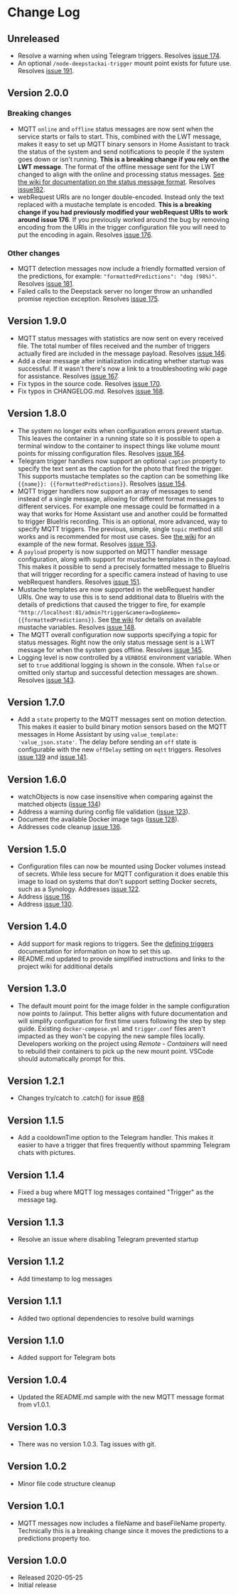 # Change Log

## Unreleased

- Resolve a warning when using Telegram triggers. Resolves [issue 174](https://github.com/danecreekphotography/node-deepstackai-trigger/issues/174).
- An optional `/node-deepstackai-trigger` mount point exists for future use. Resolves
  [issue 191](https://github.com/danecreekphotography/node-deepstackai-trigger/issues/191).

## Version 2.0.0

### Breaking changes

- MQTT `online` and `offline` status messages are now sent when the service starts or fails
  to start. This, combined with the LWT message, makes it easy to set up MQTT binary sensors in Home Assistant
  to track the status of the system and send notifications to people if the system goes down
  or isn't running. **This is a breaking change if you rely on the LWT message**.
  The format of the offline message sent for the LWT changed to align with the online and processing status messages. [See the wiki for documentation on the status message format](https://github.com/danecreekphotography/node-deepstackai-trigger/wiki/Configuration#enabling--configuring-mqtt). Resolves [issue182](https://github.com/danecreekphotography/node-deepstackai-trigger/issues/182).
- webRequest URIs are no longer double-encoded. Instead only the text replaced with a
  mustache template is encoded. **This is a breaking change if you had previously modified your webRequest URIs to work
  around issue 176**. If you previously worked around the bug by removing encoding from the URIs in the trigger configuration
  file you will need to put the encoding in again. Resolves [issue 176](https://github.com/danecreekphotography/node-deepstackai-trigger/issues/176).

### Other changes

- MQTT detection messages now include a friendly formatted version of the predictions,
  for example: `"formattedPredictions": "dog (98%)"`. Resolves [issue 181](https://github.com/danecreekphotography/node-deepstackai-trigger/issues/181).
- Failed calls to the Deepstack server no longer throw an unhandled promise rejection
  exception. Resolves [issue 175](https://github.com/danecreekphotography/node-deepstackai-trigger/issues/175).

## Version 1.9.0

- MQTT status messages with statistics are now sent on every received file. The total
  number of files received and the number of triggers actually fired are included in
  the message payload. Resolves [issue 146](https://github.com/danecreekphotography/node-deepstackai-trigger/issues/146).
- Add a clear message after initialization indicating whether startup was successful.
  If it wasn't there's now a link to a troubleshooting wiki page for assistance. Resolves
  [issue 167](https://github.com/danecreekphotography/node-deepstackai-trigger/issues/167).
- Fix typos in the source code. Resolves [issue 170](https://github.com/danecreekphotography/node-deepstackai-trigger/issues/170).
- Fix typos in CHANGELOG.md. Resolves [issue 168](https://github.com/danecreekphotography/node-deepstackai-trigger/issues/168).

## Version 1.8.0

- The system no longer exits when configuration errors prevent startup. This leaves the container in
  a running state so it is possible to open a terminal window to the container to inspect
  things like volume mount points for missing configuration files. Resolves [issue 164](https://github.com/danecreekphotography/node-deepstackai-trigger/issues/154).
- Telegram trigger handlers now support an optional `caption` property to specify the text sent
  as the caption for the photo that fired the trigger. This supports mustache templates so the
  caption can be something like `{{name}}: {{formattedPredictions}}`. Resolves [issue 154](https://github.com/danecreekphotography/node-deepstackai-trigger/issues/154).
- MQTT trigger handlers now support an array of messages to send instead of a single message, allowing
  for different format messages to different services. For example one message could be formatted
  in a way that works for Home Assistant use and another could be formatted to trigger BlueIris recording.
  This is an optional, more advanced, way to specify MQTT triggers. The previous, simple, single `topic`
  method still works and is recommended for most use cases. See [the wiki](https://github.com/danecreekphotography/node-deepstackai-trigger/wiki/Defining-triggers#defining-mqtt-handlers)
  for an example of the new format. Resolves [issue 153](https://github.com/danecreekphotography/node-deepstackai-trigger/issues/153).
- A `payload` property is now supported on MQTT handler message configuration, along with support for
  mustache templates in the payload. This makes it possible to send a precisely formatted
  message to BlueIris that will trigger recording for a specific camera instead of having
  to use webRequest handlers. Resolves [issue 151](https://github.com/danecreekphotography/node-deepstackai-trigger/issues/151).
- Mustache templates are now supported in the webRequest handler URIs. One way to use this is
  to send additional data to BlueIris with the details of predictions that caused the trigger to fire,
  for example `"http://localhost:81/admin?trigger&camera=Dog&memo={{formattedPredictions}}`.
  See [the wiki](https://github.com/danecreekphotography/node-deepstackai-trigger/wiki/Defining-triggers) for
  details on available mustache variables. Resolves [issue 148](https://github.com/danecreekphotography/node-deepstackai-trigger/issues/148).
- The MQTT overall configuration now supports specifying a topic for status messages.
  Right now the only status message sent is a LWT message for when the system goes
  offline. Resolves [issue 145](https://github.com/danecreekphotography/node-deepstackai-trigger/issues/145).
- Logging level is now controlled by a `VERBOSE` environment variable. When set to `true`
  additional logging is shown in the console. When `false` or omitted only startup and
  successful detection messages are shown. Resolves [issue 143](https://github.com/danecreekphotography/node-deepstackai-trigger/issues/145).

## Version 1.7.0

- Add a `state` property to the MQTT messages sent on motion detection. This
  makes it easier to build binary motion sensors based on the MQTT messages in Home Assistant
  by using `value_template: 'value_json.state'`. The delay before sending an `off` state is
  configurable with the new `offDelay` setting on `mqtt` triggers. Resolves [issue 139](https://github.com/danecreekphotography/node-deepstackai-trigger/issues/139) and [issue 141](https://github.com/danecreekphotography/node-deepstackai-trigger/issues/141).

## Version 1.6.0

- watchObjects is now case insensitive when comparing against the matched objects ([issue 134](https://github.com/danecreekphotography/node-deepstackai-trigger/issues/134))
- Address a warning during config file validation ([issue 123](https://github.com/danecreekphotography/node-deepstackai-trigger/issues/123)).
- Document the available Docker image tags ([issue 128](https://github.com/danecreekphotography/node-deepstackai-trigger/issues/128)).
- Addresses code cleanup [issue 136](https://github.com/danecreekphotography/node-deepstackai-trigger/issues/136).

## Version 1.5.0

- Configuration files can now be mounted using Docker volumes instead of secrets. While less
  secure for MQTT configuration it does enable this image to load on systems that don't support
  setting Docker secrets, such as a Synology. Addresses [issue 122](https://github.com/danecreekphotography/node-deepstackai-trigger/issues/122).
- Address [issue 116](https://github.com/danecreekphotography/node-deepstackai-trigger/issues/116).
- Address [issue 130](https://github.com/danecreekphotography/node-deepstackai-trigger/issues/130).

## Version 1.4.0

- Add support for mask regions to triggers. See the [defining triggers](https://github.com/danecreekphotography/node-deepstackai-trigger/wiki/Defining-triggers#defining-masks)
  documentation for information on how to set this up.
- README.md updated to provide simplified instructions and links to
  the project wiki for additional details

## Version 1.3.0

- The default mount point for the image folder in the sample configuration now points
  to /aiinput. This better aligns with future documentation and will simplify configuration
  for first time users following the step by step guide. Existing `docker-compose.yml` and
  `trigger.conf` files aren't impacted as they won't be copying the new sample files locally.
  Developers working on the project using _Remote - Containers_ will need to rebuild their
  containers to pick up the new mount point. VSCode should automatically prompt for this.

## Version 1.2.1

- Changes try/catch to .catch() for issue [#68](https://github.com/danecreekphotography/node-deepstackai-trigger/issues/68)

## Version 1.1.5

- Add a cooldownTime option to the Telegram handler. This makes it easier
  to have a trigger that fires frequently without spamming Telegram chats with
  pictures.

## Version 1.1.4

- Fixed a bug where MQTT log messages contained "Trigger" as the message tag.

## Version 1.1.3

- Resolve an issue where disabling Telegram prevented startup

## Version 1.1.2

- Add timestamp to log messages

## Version 1.1.1

- Added two optional dependencies to resolve build warnings

## Version 1.1.0

- Added support for Telegram bots

## Version 1.0.4

- Updated the README.md sample with the new MQTT message format
  from v1.0.1.

## Version 1.0.3

- There was no version 1.0.3. Tag issues with git.

## Version 1.0.2

- Minor file code structure cleanup

## Version 1.0.1

- MQTT messages now includes a fileName and baseFileName property.
  Technically this is a breaking change since it moves the predictions
  to a predictions property too.

## Version 1.0.0

- Released 2020-05-25
- Initial release
